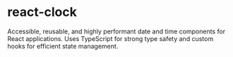 # react-clock
Accessible, reusable, and highly performant date and time components for React applications. Uses TypeScript for strong type safety and custom hooks for efficient state management.
